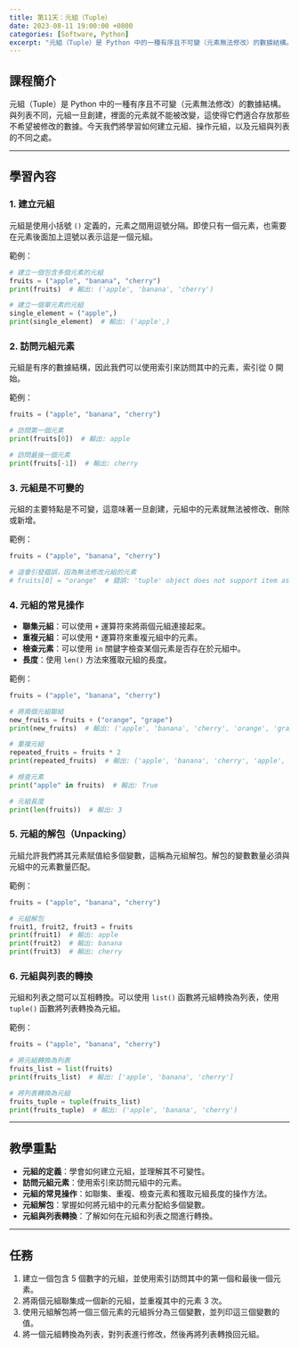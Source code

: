 ```yaml
---
title: 第11天：元組（Tuple）
date: 2023-08-11 19:00:00 +0800
categories: [Software, Python]
excerpt: "元組（Tuple）是 Python 中的一種有序且不可變（元素無法修改）的數據結構。與列表不同，元組一旦創建，裡面的元素就不能被改變，這使得它們適合存放那些不希望被修改的數據。今天我們將學習如何建立元組、操作元組，以及元組與列表的不同之處"
---
```


## 課程簡介
元組（Tuple）是 Python 中的一種有序且不可變（元素無法修改）的數據結構。與列表不同，元組一旦創建，裡面的元素就不能被改變，這使得它們適合存放那些不希望被修改的數據。今天我們將學習如何建立元組、操作元組，以及元組與列表的不同之處。

---

## 學習內容

### 1. 建立元組

元組是使用小括號 `()` 定義的，元素之間用逗號分隔。即使只有一個元素，也需要在元素後面加上逗號以表示這是一個元組。

範例：
```python
# 建立一個包含多個元素的元組
fruits = ("apple", "banana", "cherry")
print(fruits)  # 輸出: ('apple', 'banana', 'cherry')

# 建立一個單元素的元組
single_element = ("apple",)
print(single_element)  # 輸出: ('apple',)
```

### 2. 訪問元組元素

元組是有序的數據結構，因此我們可以使用索引來訪問其中的元素，索引從 0 開始。

範例：
```python
fruits = ("apple", "banana", "cherry")

# 訪問第一個元素
print(fruits[0])  # 輸出: apple

# 訪問最後一個元素
print(fruits[-1])  # 輸出: cherry
```

### 3. 元組是不可變的

元組的主要特點是不可變，這意味著一旦創建，元組中的元素就無法被修改、刪除或新增。

範例：
```python
fruits = ("apple", "banana", "cherry")

# 這會引發錯誤，因為無法修改元組的元素
# fruits[0] = "orange"  # 錯誤: 'tuple' object does not support item assignment
```

### 4. 元組的常見操作

- **聯集元組**：可以使用 `+` 運算符來將兩個元組連接起來。
- **重複元組**：可以使用 `*` 運算符來重複元組中的元素。
- **檢查元素**：可以使用 `in` 關鍵字檢查某個元素是否存在於元組中。
- **長度**：使用 `len()` 方法來獲取元組的長度。

範例：
```python
fruits = ("apple", "banana", "cherry")

# 將兩個元組聯結
new_fruits = fruits + ("orange", "grape")
print(new_fruits)  # 輸出: ('apple', 'banana', 'cherry', 'orange', 'grape')

# 重複元組
repeated_fruits = fruits * 2
print(repeated_fruits)  # 輸出: ('apple', 'banana', 'cherry', 'apple', 'banana', 'cherry')

# 檢查元素
print("apple" in fruits)  # 輸出: True

# 元組長度
print(len(fruits))  # 輸出: 3
```

### 5. 元組的解包（Unpacking）

元組允許我們將其元素賦值給多個變數，這稱為元組解包。解包的變數數量必須與元組中的元素數量匹配。

範例：
```python
fruits = ("apple", "banana", "cherry")

# 元組解包
fruit1, fruit2, fruit3 = fruits
print(fruit1)  # 輸出: apple
print(fruit2)  # 輸出: banana
print(fruit3)  # 輸出: cherry
```

### 6. 元組與列表的轉換

元組和列表之間可以互相轉換。可以使用 `list()` 函數將元組轉換為列表，使用 `tuple()` 函數將列表轉換為元組。

範例：
```python
fruits = ("apple", "banana", "cherry")

# 將元組轉換為列表
fruits_list = list(fruits)
print(fruits_list)  # 輸出: ['apple', 'banana', 'cherry']

# 將列表轉換為元組
fruits_tuple = tuple(fruits_list)
print(fruits_tuple)  # 輸出: ('apple', 'banana', 'cherry')
```

---

## 教學重點
- **元組的定義**：學會如何建立元組，並理解其不可變性。
- **訪問元組元素**：使用索引來訪問元組中的元素。
- **元組的常見操作**：如聯集、重複、檢查元素和獲取元組長度的操作方法。
- **元組解包**：掌握如何將元組中的元素分配給多個變數。
- **元組與列表轉換**：了解如何在元組和列表之間進行轉換。

---

## 任務
1. 建立一個包含 5 個數字的元組，並使用索引訪問其中的第一個和最後一個元素。
2. 將兩個元組聯集成一個新的元組，並重複其中的元素 3 次。
3. 使用元組解包將一個三個元素的元組拆分為三個變數，並列印這三個變數的值。
4. 將一個元組轉換為列表，對列表進行修改，然後再將列表轉換回元組。

